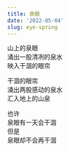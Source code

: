 ```yaml
---
title: 泉眼
date: '2022-05-04'
slug: eye-spring
---
```


山上的泉眼  
涌出一股清冽的泉水  
映入干涸的眼帘

干涸的眼帘  
涌出两股感动的泉水  
汇入地上的山泉<!--# 算是哈欠式传染咩？ -->

也许  
泉眼有一天会干涸  
但是  
泉眼却不会再干涸<!--# 两个泉眼分别指代第一段（重音在泉）和第二段（重音在眼）；玩了个文字游戏，但鲁迅的两棵枣树比我更狡猾吧 -->

<!--# 人心的力量不符合物理定律：借了外力之后可以产生更多源源不断的力量，哪怕外力不再。 -->
